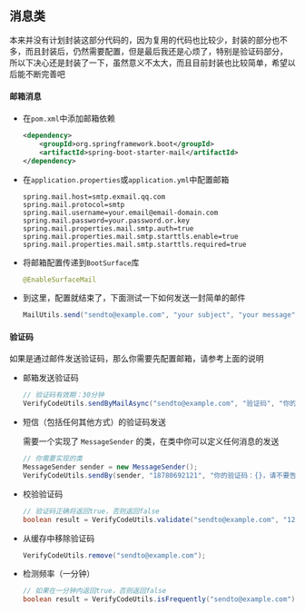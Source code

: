 ## 消息类

本来并没有计划封装这部分代码的，因为复用的代码也比较少，封装的部分也不多，而且封装后，仍然需要配置，但是最后我还是心烦了，特别是验证码部分，
所以下决心还是封装了一下，虽然意义不太大，而且目前封装也比较简单，希望以后能不断完善吧

#### 邮箱消息

- 在`pom.xml`中添加邮箱依赖

    ``` xml
    <dependency>
        <groupId>org.springframework.boot</groupId>
        <artifactId>spring-boot-starter-mail</artifactId>
    </dependency>
    ```

- 在`application.properties`或`application.yml`中配置邮箱

    ``` properties
    spring.mail.host=smtp.exmail.qq.com
    spring.mail.protocol=smtp
    spring.mail.username=your.email@email-domain.com
    spring.mail.password=your.password.or.key
    spring.mail.properties.mail.smtp.auth=true
    spring.mail.properties.mail.smtp.starttls.enable=true
    spring.mail.properties.mail.smtp.starttls.required=true
    ```
    
- 将邮箱配置传递到`BootSurface`库

    ``` java
    @EnableSurfaceMail
    ```
    
- 到这里，配置就结束了，下面测试一下如何发送一封简单的邮件

    ``` java
    MailUtils.send("sendto@example.com", "your subject", "your message");
    ```
    
#### 验证码

如果是通过邮件发送验证码，那么你需要先配置邮箱，请参考上面的说明

- 邮箱发送验证码

    ``` java
    // 验证码有效期：30分钟
    VerifyCodeUtils.sendByMailAsync("sendto@example.com", "验证码", "你的验证码：{}，请不要告诉其他人哦");
    ```
    
- 短信（包括任何其他方式）的验证码发送

    需要一个实现了 `MessageSender` 的类，在类中你可以定义任何消息的发送

    ``` java
    // 你需要实现的类
    MessageSender sender = new MessageSender();
    VerifyCodeUtils.sendBy(sender, "18780692121", "你的验证码：{}，请不要告诉其他人哦");
    ```
    
- 校验验证码

    ``` java
    // 验证码正确将返回true，否则返回false
    boolean result = VerifyCodeUtils.validate("sendto@example.com", "123456");
    ```
    
- 从缓存中移除验证码

    ``` java
    VerifyCodeUtils.remove("sendto@example.com");
    ```
    
- 检测频率（一分钟）

    ``` java
    // 如果在一分钟内返回true，否则返回false
    boolean result = VerifyCodeUtils.isFrequently("sendto@example.com");
    ```
